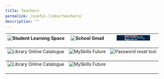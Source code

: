 ```yaml
---
title: Teachers
permalink: /useful-links/teachers/
description: ""
---
```

<table>
<thead>
  <tr>
    <th><img src="![](/images/MOE_intranet.jpeg)" alt="Student Learning Space" width="106" height="17"><br><br><a href="https://vle.learning.moe.edu.sg/login" target="_blank" rel="noopener noreferrer"></a></th>
    <th><img src="![](/images/ast.jpeg)" alt="School Gmail" width="106" height="17"><br><br><a href="https://accounts.google.com/signin/v2/identifier?continue=https%3A%2F%2Fmail.google.com%2Fa%2Fcchm.edu.sg%2F&service=mail&hd=cchm.edu.sg&sacu=1&flowName=GlifWebSignIn&flowEntry=AddSession" target="_blank" rel="noopener noreferrer"></a></th>
    <th><img src="/images/SLSLogo-e1661422248124.png" alt="Student Learning Space" width="106" height="17"><br><br><a href="https://vle.learning.moe.edu.sg/login" target="_blank" rel="noopener noreferrer"></a></th>
  </tr>
</thead>
<tbody>
  <tr>
    <td><img src="![](/images/ICON2.jpg)" alt="Library Online Catalogue" width="106" height="17"><br><br><a href="https://schoolibrary.moe.edu.sg/cchms" target="_blank" rel="noopener noreferrer"></a></td>
    <td><img src="![](/images/Opal-icon.jpeg)" alt="MySkills Future" width="106" height="17"><br><br><a href="https://www.myskillsfuture.gov.sg/content/student/en/secondary.html" target="_blank" rel="noopener noreferrer"></a></td>
    <td><img src="![](/images/Google-Suite-icon.jpeg)" alt="Password reset tool" width="106" height="17"><br><br><a href="https://tinyurl.com/K7FLHZD" target="_blank" rel="noopener noreferrer"></a></td>
  </tr>
</tbody>
	<tbody>
  <tr>
    <td><img src="![](/images/SchoolCockpit-logo.jpg)" alt="Library Online Catalogue" width="106" height="17"><br><br><a href="https://schoolibrary.moe.edu.sg/cchms" target="_blank" rel="noopener noreferrer"></a></td>
    <td><img src="![](/images/School-Cockpit-Plus-Icon.jpeg)" alt="MySkills Future" width="106" height="17"><br><br><a href="https://www.myskillsfuture.gov.sg/content/student/en/secondary.html" target="_blank" rel="noopener noreferrer"></a></td>
    <td></td>
  </tr>
</tbody>
</table>